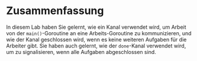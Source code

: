 # Zusammenfassung

In diesem Lab haben Sie gelernt, wie ein Kanal verwendet wird, um Arbeit von der `main()`-Goroutine an eine Arbeits-Goroutine zu kommunizieren, und wie der Kanal geschlossen wird, wenn es keine weiteren Aufgaben für die Arbeiter gibt. Sie haben auch gelernt, wie der `done`-Kanal verwendet wird, um zu signalisieren, wenn alle Aufgaben abgeschlossen sind.
